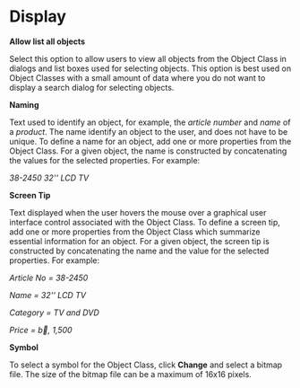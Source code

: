 # Display

**Allow list all objects**

Select this option to allow users to view all objects from the Object Class in dialogs and list boxes used for selecting objects. This option is best used on Object Classes with a small amount of data where you do not want to display a search dialog for selecting objects.

**Naming**

Text used to identify an object, for example, the _article number_ and _name_ of a _product_. The name identify an object to the user, and does not have to be unique. To define a name for an object, add one or more properties from the Object Class. For a given object, the name is constructed by concatenating the values for the selected properties. For example:

_38-2450 32'' LCD TV_

**Screen Tip**

Text displayed when the user hovers the mouse over a graphical user interface control associated with the Object Class. To define a screen tip, add one or more properties from the Object Class which summarize essential information for an object. For a given object, the screen tip is constructed by concatenating the name and the value for the selected properties. For example:

_Article No = 38-2450_

_Name = 32'' LCD TV_

_Category = TV and DVD_

_Price = b, 1,500_

**Symbol**

To select a symbol for the Object Class, click **Change** and select a bitmap file. The size of the bitmap file can be a maximum of 16x16 pixels.